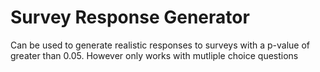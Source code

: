 # Survey Response Generator
Can be used to generate realistic responses to surveys with a p-value of greater than 0.05. However only works with mutliple choice questions
